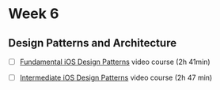 # Week 6

## Design Patterns and Architecture

- [ ] [Fundamental iOS Design Patterns](https://www.raywenderlich.com/1941154-fundamental-ios-design-patterns) video course (2h 41min)

- [ ] [Intermediate iOS Design Patterns](https://www.raywenderlich.com/1941302-intermediate-ios-design-patterns) video course (2h 47 min)

